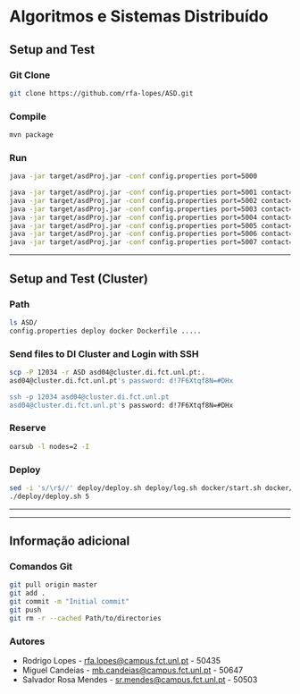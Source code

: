 # Algoritmos e Sistemas Distribuído

## Setup and Test

### Git Clone
```bash
git clone https://github.com/rfa-lopes/ASD.git
```

### Compile
```bash
mvn package
```

### Run
```bash
java -jar target/asdProj.jar -conf config.properties port=5000
```
```bash
java -jar target/asdProj.jar -conf config.properties port=5001 contact=127.0.0.1:5000
java -jar target/asdProj.jar -conf config.properties port=5002 contact=127.0.0.1:5000
java -jar target/asdProj.jar -conf config.properties port=5003 contact=127.0.0.1:5000
java -jar target/asdProj.jar -conf config.properties port=5004 contact=127.0.0.1:5000
java -jar target/asdProj.jar -conf config.properties port=5005 contact=127.0.0.1:5000
java -jar target/asdProj.jar -conf config.properties port=5006 contact=127.0.0.1:5000
java -jar target/asdProj.jar -conf config.properties port=5007 contact=127.0.0.1:5000,127.0.0.1:5001,127.0.0.1:5002
```
---

## Setup and Test (Cluster)

### Path
```bash
ls ASD/
config.properties deploy docker Dockerfile .....
```

### Send files to DI Cluster and Login with SSH
```bash
scp -P 12034 -r ASD asd04@cluster.di.fct.unl.pt:.
asd04@cluster.di.fct.unl.pt's password: d!7F6Xtqf8N=#DHx

ssh -p 12034 asd04@cluster.di.fct.unl.pt
asd04@cluster.di.fct.unl.pt's password: d!7F6Xtqf8N=#DHx
```

### Reserve
```bash
oarsub -l nodes=2 -I
```

### Deploy
```bash
sed -i 's/\r$//' deploy/deploy.sh deploy/log.sh docker/start.sh docker/setupTc.sh 
./deploy/deploy.sh 5
```

---
---

## Informação adicional

### Comandos Git
```bash
git pull origin master
git add .
git commit -m "Initial commit"
git push
git rm -r --cached Path/to/directories
```

### Autores
* Rodrigo Lopes - rfa.lopes@campus.fct.unl.pt - 50435
* Miguel Candeias - mb.candeias@campus.fct.unl.pt - 50647
* Salvador Rosa Mendes - sr.mendes@campus.fct.unl.pt - 50503
